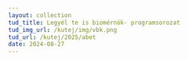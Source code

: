 ```yaml
---
layout: collection
tud_title: Legyél te is biomérnök- programsorozat
tud_img_url: /kutej/img/vbk.png
tud_url: /kutej/2025/abet
date: 2024-08-27
---
```

